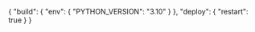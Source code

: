 {
  "build": {
    "env": {
      "PYTHON_VERSION": "3.10"
    }
  },
  "deploy": {
    "restart": true
  }
}
